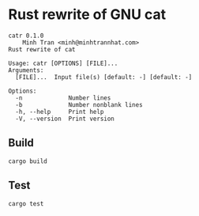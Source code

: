 # Rust rewrite of GNU cat

``` text
catr 0.1.0
    Minh Tran <minh@minhtrannhat.com>
Rust rewrite of cat

Usage: catr [OPTIONS] [FILE]...
Arguments:
  [FILE]...  Input file(s) [default: -] [default: -]

Options:
  -n             Number lines
  -b             Number nonblank lines
  -h, --help     Print help
  -V, --version  Print version
```

## Build
`cargo build`

## Test
`cargo test`
